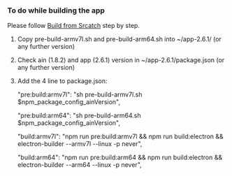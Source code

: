 ### To do while building the app

Please follow [Build from Srcatch](https://github.com/Martin8617/Defi-Wallet-for-Raspberry-Pi/blob/main/build-app.md) step by step.


1) Copy pre-build-armv7l.sh and pre-build-arm64.sh into ~/app-2.6.1/ (or any further version)
2) Check ain (1.8.2) and app (2.6.1) version in ~/app-2.6.1/package.json (or any further version)
3) Add the 4 line to package.json:
   
   "pre:build:armv7l": "sh pre-build-armv7l.sh $npm_package_config_ainVersion",
   
   "pre:build:arm64": "sh pre-build-arm64.sh $npm_package_config_ainVersion",
   
   "build:armv7l": "npm run pre:build:armv7l && npm run build:electron && electron-builder --armv7l --linux -p never",
   
   "build:arm64": "npm run pre:build:arm64 && npm run build:electron && electron-builder --arm64 --linux -p never",
   
   
